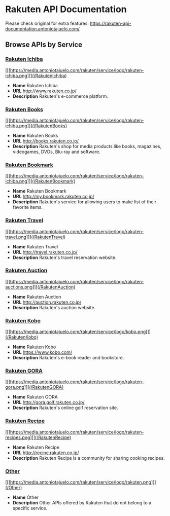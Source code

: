 # Rakuten API Documentation

Please check original for extra features: https://rakuten-api-documentation.antoniotajuelo.com/

## Browse APIs by Service

### [Rakuten Ichiba](RakutenIchiba)

[[[https://media.antoniotajuelo.com/rakuten/service/logo/rakuten-ichiba.png]]](/RakutenIchiba)
* **Name** Rakuten Ichiba
* **URL** http://www.rakuten.co.jp/
* **Description** Rakuten's e-commerce platform.

### [Rakuten Books](RakutenBooks)

[[[https://media.antoniotajuelo.com/rakuten/service/logo/rakuten-ichiba.png]]](/RakutenBooks)
* **Name** Rakuten Books
* **URL** http://books.rakuten.co.jp/
* **Description** Rakuten's shop for media products like books, magazines, videogames, DVDs, Blu-ray and software.

### [Rakuten Bookmark](RakutenBookmark)

[[[https://media.antoniotajuelo.com/rakuten/service/logo/rakuten-ichiba.png]]](/RakutenBookmark)
* **Name** Rakuten Bookmark
* **URL** http://my.bookmark.rakuten.co.jp/
* **Description** Rakuten's service for allowing users to make list of their favorite items.

### [Rakuten Travel](RakutenTravel)

[[[https://media.antoniotajuelo.com/rakuten/service/logo/rakuten-travel.png]]](/RakutenTravel)
* **Name** Rakuten Travel
* **URL** http://travel.rakuten.co.jp/
* **Description** Rakuten's travel reservation website.

### [Rakuten Auction](RakutenAuction)

[[[https://media.antoniotajuelo.com/rakuten/service/logo/rakuten-auctions.png]]](/RakutenAuction)
* **Name** Rakuten Auction
* **URL** http://auction.rakuten.co.jp/
* **Description** Rakuten's auction website.

### [Rakuten Kobo](RakutenKobo)

[[[https://media.antoniotajuelo.com/rakuten/service/logo/kobo.png]]](/RakutenKobo)
* **Name** Rakuten Kobo
* **URL** https://www.kobo.com/
* **Description** Rakuten's e-book reader and bookstore.

### [Rakuten GORA](RakutenGORA)

[[[https://media.antoniotajuelo.com/rakuten/service/logo/rakuten-gora.png]]](/RakutenGORA)
* **Name** Rakuten GORA
* **URL** http://gora.golf.rakuten.co.jp/
* **Description** Rakuten's online golf reservation site.

### [Rakuten Recipe](RakutenRecipe)

[[[https://media.antoniotajuelo.com/rakuten/service/logo/rakuten-recipes.png]]](/RakutenRecipe)
* **Name** Rakuten Recipe
* **URL** http://recipe.rakuten.co.jp/
* **Description** Rakuten Recipe is a community for sharing cooking recipes.

### [Other](Other)

[[[https://media.antoniotajuelo.com/rakuten/service/logo/rakuten.png]]](/Other)
* **Name** Other
* **Description** Other APIs offered by Rakuten that do not belong to a specific service.
